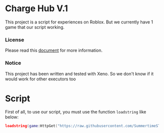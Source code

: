 # Charge Hub V.1

This project is a script for experiences on Roblox. But we currently have 1 game that our script working.

### License
Please read this [document](https://github.com/SummertimeST/ChargeHub/blob/main/LICENSE) for more information.

### Notice
This project has been written and tested with Xeno. So we don't know if it would work for other executors too

# Script

First of all, to use our script, you must use the function `loadstring` like below:
```lua
loadstring(game:HttpGet("https://raw.githubusercontent.com/SummertimeST/ChargeHub/refs/heads/main/CH.lua"))()
```
